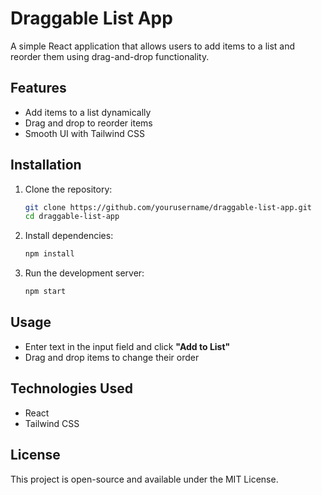 # Draggable List App

A simple React application that allows users to add items to a list and reorder them using drag-and-drop functionality.

## Features
- Add items to a list dynamically
- Drag and drop to reorder items
- Smooth UI with Tailwind CSS

## Installation

1. Clone the repository:
   ```sh
   git clone https://github.com/yourusername/draggable-list-app.git
   cd draggable-list-app
   ```

2. Install dependencies:
   ```sh
   npm install
   ```

3. Run the development server:
   ```sh
   npm start
   ```

## Usage
- Enter text in the input field and click **"Add to List"**
- Drag and drop items to change their order

## Technologies Used
- React
- Tailwind CSS

## License
This project is open-source and available under the MIT License.

